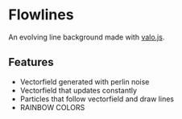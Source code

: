 Flowlines
=========

An evolving line background made with [valo.js](https://github.com/olivermulari/valo.js).

## Features
- Vectorfield generated with perlin noise
- Vectorfield that updates constantly
- Particles that follow vectorfield and draw lines
- RAINBOW COLORS
